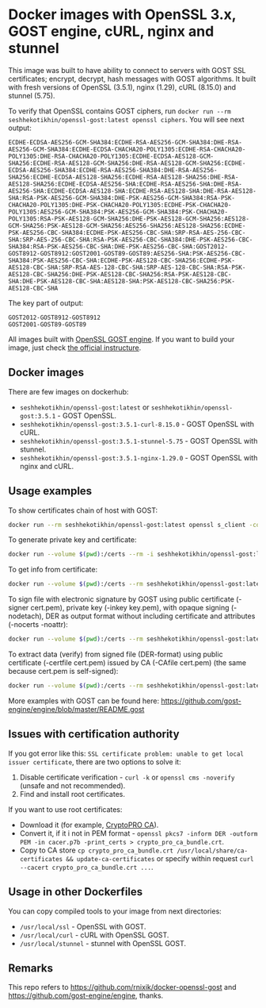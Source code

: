 # Docker images with OpenSSL 3.x, GOST engine, cURL, nginx and stunnel

This image was built to have ability to connect to servers with GOST SSL certificates; encrypt, decrypt, hash messages with GOST algorithms. It built with fresh versions of OpenSSL (3.5.1), nginx (1.29), cURL (8.15.0) and stunnel (5.75).

To verify that OpenSSL contains GOST ciphers, run `docker run --rm seshhekotikhin/openssl-gost:latest openssl ciphers`. You will see next output:
```
ECDHE-ECDSA-AES256-GCM-SHA384:ECDHE-RSA-AES256-GCM-SHA384:DHE-RSA-AES256-GCM-SHA384:ECDHE-ECDSA-CHACHA20-POLY1305:ECDHE-RSA-CHACHA20-POLY1305:DHE-RSA-CHACHA20-POLY1305:ECDHE-ECDSA-AES128-GCM-SHA256:ECDHE-RSA-AES128-GCM-SHA256:DHE-RSA-AES128-GCM-SHA256:ECDHE-ECDSA-AES256-SHA384:ECDHE-RSA-AES256-SHA384:DHE-RSA-AES256-SHA256:ECDHE-ECDSA-AES128-SHA256:ECDHE-RSA-AES128-SHA256:DHE-RSA-AES128-SHA256:ECDHE-ECDSA-AES256-SHA:ECDHE-RSA-AES256-SHA:DHE-RSA-AES256-SHA:ECDHE-ECDSA-AES128-SHA:ECDHE-RSA-AES128-SHA:DHE-RSA-AES128-SHA:RSA-PSK-AES256-GCM-SHA384:DHE-PSK-AES256-GCM-SHA384:RSA-PSK-CHACHA20-POLY1305:DHE-PSK-CHACHA20-POLY1305:ECDHE-PSK-CHACHA20-POLY1305:AES256-GCM-SHA384:PSK-AES256-GCM-SHA384:PSK-CHACHA20-POLY1305:RSA-PSK-AES128-GCM-SHA256:DHE-PSK-AES128-GCM-SHA256:AES128-GCM-SHA256:PSK-AES128-GCM-SHA256:AES256-SHA256:AES128-SHA256:ECDHE-PSK-AES256-CBC-SHA384:ECDHE-PSK-AES256-CBC-SHA:SRP-RSA-AES-256-CBC-SHA:SRP-AES-256-CBC-SHA:RSA-PSK-AES256-CBC-SHA384:DHE-PSK-AES256-CBC-SHA384:RSA-PSK-AES256-CBC-SHA:DHE-PSK-AES256-CBC-SHA:GOST2012-GOST8912-GOST8912:GOST2001-GOST89-GOST89:AES256-SHA:PSK-AES256-CBC-SHA384:PSK-AES256-CBC-SHA:ECDHE-PSK-AES128-CBC-SHA256:ECDHE-PSK-AES128-CBC-SHA:SRP-RSA-AES-128-CBC-SHA:SRP-AES-128-CBC-SHA:RSA-PSK-AES128-CBC-SHA256:DHE-PSK-AES128-CBC-SHA256:RSA-PSK-AES128-CBC-SHA:DHE-PSK-AES128-CBC-SHA:AES128-SHA:PSK-AES128-CBC-SHA256:PSK-AES128-CBC-SHA
```

The key part of output:
```
GOST2012-GOST8912-GOST8912
GOST2001-GOST89-GOST89
```

All images built with [OpenSSL GOST engine](https://github.com/gost-engine/engine). If you want to build your image, just check [the official instructure](https://github.com/gost-engine/engine/blob/master/INSTALL.md).

## Docker images

There are few images on dockerhub:
- `seshhekotikhin/openssl-gost:latest` or `seshhekotikhin/openssl-gost:3.5.1` - GOST OpenSSL.
- `seshhekotikhin/openssl-gost:3.5.1-curl-8.15.0` - GOST OpenSSL with cURL.
- `seshhekotikhin/openssl-gost:3.5.1-stunnel-5.75` - GOST OpenSSL with stunnel.
- `seshhekotikhin/openssl-gost:3.5.1-nginx-1.29.0` - GOST OpenSSL with nginx and cURL.

## Usage examples

To show certificates chain of host with GOST:
```bash
docker run --rm seshhekotikhin/openssl-gost:latest openssl s_client -connect alpha.demo.nbki.ru:443
```

To generate private key and certificate:
```bash
docker run --volume $(pwd):/certs --rm -i seshhekotikhin/openssl-gost:latest openssl req -x509 -newkey gost2001 -pkeyopt paramset:A -nodes -keyout /certs/key.pem -out certs/cert.pem
```

To get info from certificate:
```bash
docker run --volume $(pwd):/certs --rm seshhekotikhin/openssl-gost:latest openssl x509 -text -in /certs/cert.pem -noout
```

To sign file with electronic signature by GOST using public certificate (-signer cert.pem), private key (-inkey key.pem), with opaque signing (-nodetach), DER as output format without including certificate and attributes (-nocerts -noattr):
```bash
docker run --volume $(pwd):/certs --rm seshhekotikhin/openssl-gost:latest openssl cms -sign -signer /certs/cert.pem -inkey /certs/key.pem -binary -in /certs/text.txt -nodetach -outform DER -nocerts -noattr -out /certs/signed.sgn
```

To extract data (verify) from signed file (DER-format) using public certificate (-certfile cert.pem) issued by CA (-CAfile cert.pem) (the same because cert.pem is self-signed):
```bash
docker run --volume $(pwd):/certs --rm seshhekotikhin/openssl-gost:latest openssl cms -verify -in /certs/signed.sgn -certfile /certs/cert.pem -CAfile /certs/cert.pem -inform der -out /certs/data.txt
```

More examples with GOST can be found here: https://github.com/gost-engine/engine/blob/master/README.gost

## Issues with certification authority

If you got error like this: `SSL certificate problem: unable to get local issuer certificate`, there are two options to solve it:
1. Disable certificate verification - `curl -k` or `openssl cms -noverify` (unsafe and not recommended).
2. Find and install root certificates.

If you want to use root certificates:
- Download it (for example, [CryptoPRO CA](http://cpca.cryptopro.ru/cacer.p7b)).
- Convert it, if it i not in PEM format - `openssl pkcs7 -inform DER -outform PEM -in cacer.p7b -print_certs > crypto_pro_ca_bundle.crt`.
- Copy to CA store `cp crypto_pro_ca_bundle.crt /usr/local/share/ca-certificates && update-ca-certificates` or specify within request `curl --cacert crypto_pro_ca_bundle.crt ...`.

## Usage in other Dockerfiles

You can copy compiled tools to your image from next directories:
- `/usr/local/ssl` - OpenSSL with GOST.
- `/usr/local/curl` - cURL with OpenSSL GOST.
- `/usr/local/stunnel` - stunnel with OpenSSL GOST.

## Remarks

This repo refers to https://github.com/rnixik/docker-openssl-gost and https://github.com/gost-engine/engine, thanks.
